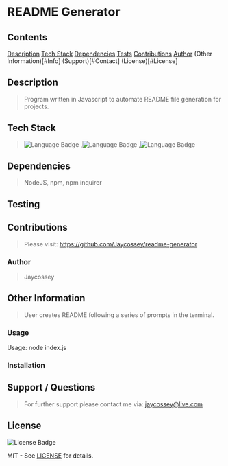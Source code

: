 # README Generator

## Contents

[Description](#Description)
[Tech Stack](#TechStack)
[Dependencies](#Dependencies)
[Tests](#Testing)
[Contributions](#Contributions)
[Author](#Author)
(Other Information)[#Info]
(Support)[#Contact]
(License)[#License]

## Description

<a name="Description"></a>
> Program written in Javascript to automate README file generation for projects.

## Tech Stack

<a name="TechStack"></a>
> ![Language Badge](https://img.shields.io/badge/Language-JavaScript-gray)
,![Language Badge](https://img.shields.io/badge/Language-NodeJS-gray)
,![Language Badge](https://img.shields.io/badge/Language-npm-gray)


## Dependencies

<a name="Dependencies"></a>
> NodeJS, npm, npm inquirer

## Testing

<a name="Testing"></a>
> 

## Contributions

<a name="Contributions"></a>
> Please visit: https://github.com/Jaycossey/readme-generator

### Author

<a name="Author"></a>
> Jaycossey

## Other Information

<a name="Info"></a>
> User creates README following a series of prompts in the terminal.

### Usage
Usage: node index.js
### Installation


## Support / Questions

<a name="Contact"></a>
> For further support please contact me via: jaycossey@live.com

## License

<a name="License"></a>
![License Badge](https://img.shields.io/badge/License-MIT-purple)


MIT - See <a href="./LICENSE">LICENSE</a> for details.
    